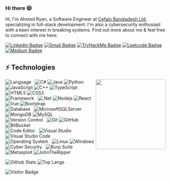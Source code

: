 ### Hi there 😄

Hi, I'm Ahmed Ryan, a Software Engineer at [Cefalo Bangladesh Ltd](https://www.cefalo.com/en/), specializing in full-stack development. I'm also a cybersecurity enthusiast with a keen interest in breaking systems. Find out more about me & feel free to connect with me here:

[![Linkedin Badge](https://img.shields.io/badge/-LinkedIn-blue?style=flat-square&logo=Linkedin&logoColor=white&link=https://www.linkedin.com/in/ahmedryanfaiyaz/)](https://www.linkedin.com/in/ahmedryanfaiyaz/)
[![Gmail Badge](https://img.shields.io/badge/-Gmail-c14438?style=flat-square&logo=Gmail&logoColor=white&link=mailto:ahmedryanfaiyaz@gmail.com)](mailto:ahmedryanfaiyaz@gmail.com)
[![TryHackMe Badge](https://img.shields.io/badge/TryHackMe-212c42?style=flat-square&logo=Tryhackme&logoColor=a20606&link=https://tryhackme.com/r/p/fraxhost)](https://tryhackme.com/r/p/fraxhost)
[![Leetcode Badge](https://img.shields.io/badge/LeetCode-282828?style=flat-square&logo=Leetcode&logoColor=amber&link=https://leetcode.com/u/fraxhost/)](https://leetcode.com/u/fraxhost/)
[![Medium Badge](https://img.shields.io/badge/-Medium-191919?style=flat-square&logo=Medium&logoColor=white&link=https://medium.com/@ahmedryanfaiyaz)](https://medium.com/@ahmedryanfaiyaz)

## ⚡ Technologies

<img align="right" src="https://github.com/Anmol-Baranwal/Cool-GIFs-For-GitHub/assets/74038190/491e3e44-11a0-487a-b07b-717f677bbe4a" width="220">

![Language](https://img.shields.io/badge/Language-555)&nbsp;&nbsp;
![C#](https://img.shields.io/badge/C%23-%23239120.svg?style=flat-square&logo=c-sharp&logoColor=white)
![Java](https://img.shields.io/badge/Java-ED8B00?style=flat-square&logo=java&logoColor=white)
![Python](https://img.shields.io/badge/Python-3776AB?style=flat-square&logo=python&logoColor=white)
![JavaScript](https://img.shields.io/badge/-JavaScript-black?style=flat-square&logo=javascript)
![C++](https://img.shields.io/badge/-C++-00599C?style=flat-square&logo=c)
![TypeScript](https://img.shields.io/badge/-TypeScript-%23007ACC.svg?style=flat-square&logo=typescript&logoColor=white)
![HTML5](https://img.shields.io/badge/-HTML5-E34F26?style=flat-square&logo=html5&logoColor=white)
![CSS3](https://img.shields.io/badge/-CSS3-1572B6?style=flat-square&logo=css3)
<br>
![Framework](https://img.shields.io/badge/Framework-555)&nbsp;&nbsp;
![.Net](https://img.shields.io/badge/.NET-5C2D91?style=flat-square&logo=.net&logoColor=white)
![Nodejs](https://img.shields.io/badge/-Nodejs-black?style=flat-square&logo=Node.js)
![React](https://img.shields.io/badge/-React-black?style=flat-square&logo=react)
![Vue](https://img.shields.io/badge/-Vue.js-4fc08d?style=flat&logo=vuedotjs&logoColor=white)
![Bootstrap](https://img.shields.io/badge/-Bootstrap-563D7C?style=flat-square&logo=bootstrap)
<br>
![Database](https://img.shields.io/badge/Database-555)&nbsp;&nbsp;
![MicrosoftSQLServer](https://img.shields.io/badge/Microsoft%20SQL%20Server-CC2927?style=flat-square&logo=microsoft%20sql%20server&logoColor=white)
![MongoDB](https://img.shields.io/badge/-MongoDB-black?style=flat-square&logo=mongodb)
![MySQL](https://img.shields.io/badge/-MySQL-black?style=flat-square&logo=mysql)
<br>
![Version Control](https://img.shields.io/badge/Version%20Control-555)&nbsp;&nbsp;
![Git](https://img.shields.io/badge/-Git-black?style=flat-square&logo=git)
![GitHub](https://img.shields.io/badge/-GitHub-181717?style=flat-square&logo=github)
![BitBucket](https://img.shields.io/badge/-BitBucket-darkblue?style=flat-square&logo=bitbucket)
<br>
![Code Editor](https://img.shields.io/badge/Code%20Editor-555)&nbsp;&nbsp;
![Visual Studio](https://img.shields.io/badge/Visual%20Studio-5C2D91.svg?style=flat-square&logo=visual-studio&logoColor=white)
![Visual Studio Code](https://img.shields.io/badge/Visual%20Studio%20Code-0078d7.svg?style=flat-square&logo=visual-studio-code&logoColor=white)
<br>
![Operating System](https://img.shields.io/badge/Operating%20System-555)&nbsp;&nbsp;
![Linux](https://img.shields.io/badge/Linux-FCC624?style=flat-square&logo=linux&logoColor=black)
![Windows](https://img.shields.io/badge/Windows-0078D6?style=flat-square&logo=windows&logoColor=white)
<br>
![Cyber Security](https://img.shields.io/badge/Cyber%20Security-555)&nbsp;&nbsp;
![Burp Suite](https://img.shields.io/badge/-BurpSuite-5B5452?style=flat-square&logo=burpsuite)
![Metasploit](https://img.shields.io/badge/-Metasploit-EEEEEE?style=flat-square&logo=metasploit)
![JohnTheRipper](https://img.shields.io/badge/-JohnTheRipper-DD0000?style=flat-square&logo=JohnTheRipper)
<br>

![Github Stats](https://github-readme-stats.vercel.app/api?username=fraxhost&count_private=true&show_icons=true&include_all_commits=true&theme=dracula&hide_border=true&line_height=24&card_width=400px)
![Top Langs](https://github-readme-stats.vercel.app/api/top-langs/?username=fraxhost&langs_count=8&hide=TeX&layout=compact&theme=dracula&hide_border=true&card_width=570px)

![Visitor Badge](https://visitor-badge.laobi.icu/badge?page_id=fraxhost.fraxhost)
